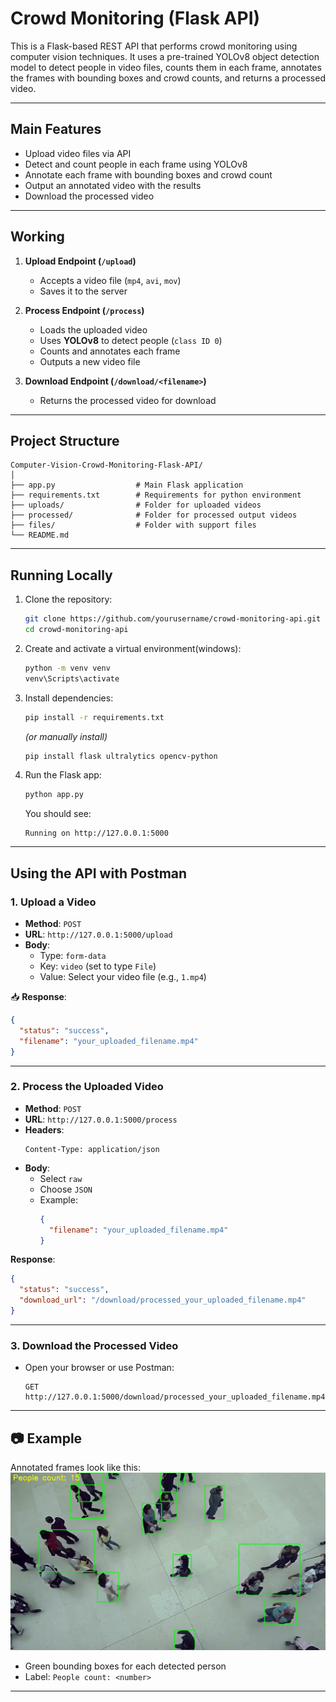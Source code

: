 
# Crowd Monitoring (Flask API)

This is a Flask-based REST API that performs crowd monitoring using computer vision techniques. It uses a pre-trained YOLOv8 object detection model to detect people in video files, counts them in each frame, annotates the frames with bounding boxes and crowd counts, and returns a processed video.

---

## Main Features

- Upload video files via API
- Detect and count people in each frame using YOLOv8
- Annotate each frame with bounding boxes and crowd count
- Output an annotated video with the results
- Download the processed video

---

## Working

1. **Upload Endpoint (`/upload`)**
   - Accepts a video file (`mp4`, `avi`, `mov`)
   - Saves it to the server

2. **Process Endpoint (`/process`)**
   - Loads the uploaded video
   - Uses **YOLOv8** to detect people (`class ID 0`)
   - Counts and annotates each frame
   - Outputs a new video file

3. **Download Endpoint (`/download/<filename>`)**
   - Returns the processed video for download

---

## Project Structure

```
Computer-Vision-Crowd-Monitoring-Flask-API/
│
├── app.py                  # Main Flask application
├── requirements.txt        # Requirements for python environment
├── uploads/                # Folder for uploaded videos
├── processed/              # Folder for processed output videos
├── files/                  # Folder with support files
└── README.md               
```

---

## Running Locally

1. Clone the repository:
   ```bash
   git clone https://github.com/yourusername/crowd-monitoring-api.git
   cd crowd-monitoring-api
   ```

2. Create and activate a virtual environment(windows):
   ```bash
   python -m venv venv
   venv\Scripts\activate 
   ```

3. Install dependencies:
   ```bash
   pip install -r requirements.txt
   ```

   *(or manually install)*
   ```bash
   pip install flask ultralytics opencv-python
   ```

4. Run the Flask app:
   ```bash
   python app.py
   ```

   You should see:
   ```
   Running on http://127.0.0.1:5000
   ```

---

## Using the API with Postman

### 1. Upload a Video

- **Method**: `POST`
- **URL**: `http://127.0.0.1:5000/upload`
- **Body**:
  - Type: `form-data`
  - Key: `video` (set to type `File`)
  - Value: Select your video file (e.g., `1.mp4`)

📥 **Response**:
```json
{
  "status": "success",
  "filename": "your_uploaded_filename.mp4"
}
```

---

### 2. Process the Uploaded Video

- **Method**: `POST`
- **URL**: `http://127.0.0.1:5000/process`
- **Headers**:
  ```
  Content-Type: application/json
  ```
- **Body**:
  - Select `raw`
  - Choose `JSON`
  - Example:
    ```json
    {
      "filename": "your_uploaded_filename.mp4"
    }
    ```

**Response**:
```json
{
  "status": "success",
  "download_url": "/download/processed_your_uploaded_filename.mp4"
}
```

---

### 3. Download the Processed Video

- Open your browser or use Postman:
  ```
  GET http://127.0.0.1:5000/download/processed_your_uploaded_filename.mp4
  ```

---


## 📷 Example

Annotated frames look like this:
![Annotated Frames](files/Annotated.png)
- Green bounding boxes for each detected person
- Label: `People count: <number>`

---

